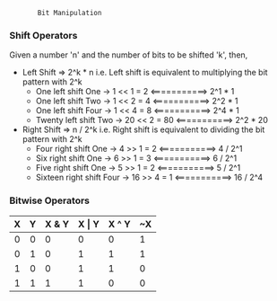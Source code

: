            Bit Manipulation

### Shift Operators
Given a number 'n' and the number of bits to be shifted 'k',
then,
* Left Shift  => 2^k * n i.e. Left shift is equivalent to multiplying the bit pattern with 2^k
    * One left shift One    -> 1 << 1  = 2  <===========> 2^1 * 1
    * One left shift Two    -> 1 << 2  = 4  <===========> 2^2 * 1
    * One left shift Four   -> 1 << 4  = 8  <===========> 2^4 * 1
    * Twenty left shift Two -> 20 << 2 = 80 <===========> 2^2 * 20
* Right Shift => n / 2^k i.e. Right shift is equivalent to dividing the bit pattern with 2^k
    * Four right shift One     -> 4 >> 1 = 2  <===========> 4 / 2^1
    * Six right shift One      -> 6 >> 1 = 3  <===========> 6 / 2^1
    * Five right shift One     -> 5 >> 1 = 2  <===========> 5 / 2^1
    * Sixteen right shift Four -> 16 >> 4 = 1  <===========> 16 / 2^4
    
### Bitwise Operators

| X | Y | X & Y | X \| Y | X ^ Y | ~X |
|:-:|:-:|-------|--------|-------|----|
| 0 | 0 | 0     | 0      | 0     | 1  |
| 0 | 1 | 0     | 1      | 1     | 1  |
| 1 | 0 | 0     | 1      | 1     | 0  |
| 1 | 1 | 1     | 1      | 0     | 0  |
